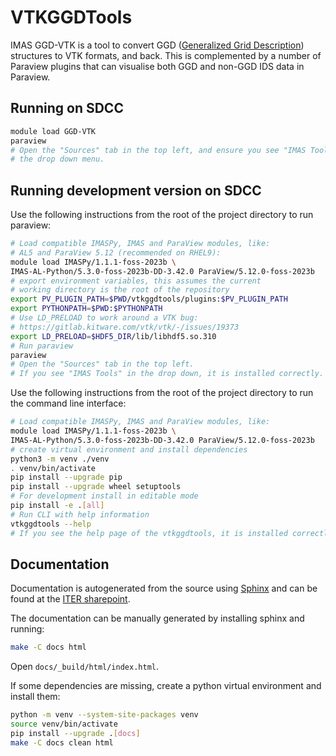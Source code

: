 # VTKGGDTools
IMAS GGD-VTK is a tool to convert GGD ([Generalized Grid Description](https://sharepoint.iter.org/departments/POP/CM/IMDesign/Data%20Model/sphinx/dev/ggd_guide/doc.html)) 
structures to VTK formats, and back. This is complemented by a number of Paraview plugins that can visualise both GGD and non-GGD IDS data in Paraview.

## Running on SDCC
```bash
module load GGD-VTK
paraview
# Open the "Sources" tab in the top left, and ensure you see "IMAS Tools" in 
# the drop down menu.
```

## Running development version on SDCC
Use the following instructions from the root of the project directory to run paraview:
```bash
# Load compatible IMASPy, IMAS and ParaView modules, like:
# AL5 and ParaView 5.12 (recommended on RHEL9):
module load IMASPy/1.1.1-foss-2023b \
IMAS-AL-Python/5.3.0-foss-2023b-DD-3.42.0 ParaView/5.12.0-foss-2023b
# export environment variables, this assumes the current
# working directory is the root of the repository
export PV_PLUGIN_PATH=$PWD/vtkggdtools/plugins:$PV_PLUGIN_PATH
export PYTHONPATH=$PWD:$PYTHONPATH
# Use LD_PRELOAD to work around a VTK bug:
# https://gitlab.kitware.com/vtk/vtk/-/issues/19373
export LD_PRELOAD=$HDF5_DIR/lib/libhdf5.so.310
# Run paraview
paraview
# Open the "Sources" tab in the top left.
# If you see "IMAS Tools" in the drop down, it is installed correctly.
```

Use the following instructions from the root of the project directory to run the 
command line interface:
```bash
# Load compatible IMASPy, IMAS and ParaView modules, like:
module load IMASPy/1.1.1-foss-2023b \
IMAS-AL-Python/5.3.0-foss-2023b-DD-3.42.0 ParaView/5.12.0-foss-2023b
# create virtual environment and install dependencies
python3 -m venv ./venv
. venv/bin/activate
pip install --upgrade pip
pip install --upgrade wheel setuptools
# For development install in editable mode
pip install -e .[all]
# Run CLI with help information
vtkggdtools --help
# If you see the help page of the vtkggdtools, it is installed correctly.
```

## Documentation
Documentation is autogenerated from the source using [Sphinx](http://sphinx-doc.org/)
and can be found at the [ITER sharepoint](https://sharepoint.iter.org/departments/POP/CM/IMDesign/Code%20Documentation/GGD-VTK/index.html).

The documentation can be manually generated by installing sphinx and running:
```bash
make -C docs html
```
Open `docs/_build/html/index.html`.


If some dependencies are missing, create a python virtual environment and install them:
```bash
python -m venv --system-site-packages venv
source venv/bin/activate
pip install --upgrade .[docs]
make -C docs clean html
```

